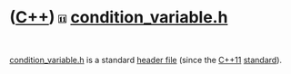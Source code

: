 
 

 

 

 

 

([C++](Cpp.md)) ![C++11](PicCpp11.png) [condition\_variable.h](CppCondition_variableH.md)
===========================================================================================

 

[condition\_variable.h](CppCondition_variableH.md) is a standard
[header file](CppHeaderFile.md) (since the [C++11](Cpp11.md)
[standard](CppStandard.md)).

 

 

 

 

 

 

 

